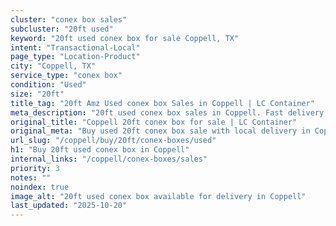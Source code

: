 ```yaml
---
cluster: "conex box sales"
subcluster: "20ft used"
keyword: "20ft used conex box for sale Coppell, TX"
intent: "Transactional-Local"
page_type: "Location-Product"
city: "Coppell, TX"
service_type: "conex box"
condition: "Used"
size: "20ft"
title_tag: "20ft Amz Used conex box Sales in Coppell | LC Container"
meta_description: "20ft used conex box sales in Coppell. Fast delivery, competitive pricing. Serving conex boxes area. Quote ID: NSW. Call (214) 524-4168 for your free quote today."
original_title: "Coppell 20ft conex box for sale | LC Container"
original_meta: "Buy used 20ft conex box sale with local delivery in Coppell, TX. LC Container — local Since 2003. Request a fast quote today."
url_slug: "/coppell/buy/20ft/conex-boxes/used"
h1: "Buy 20ft used conex box in Coppell"
internal_links: "/coppell/conex-boxes/sales"
priority: 3
notes: ""
noindex: true
image_alt: "20ft used conex box available for delivery in Coppell"
last_updated: "2025-10-20"
---
```


<!-- TODO: Add unique city/inventory copy, images, and internal links here. -->
